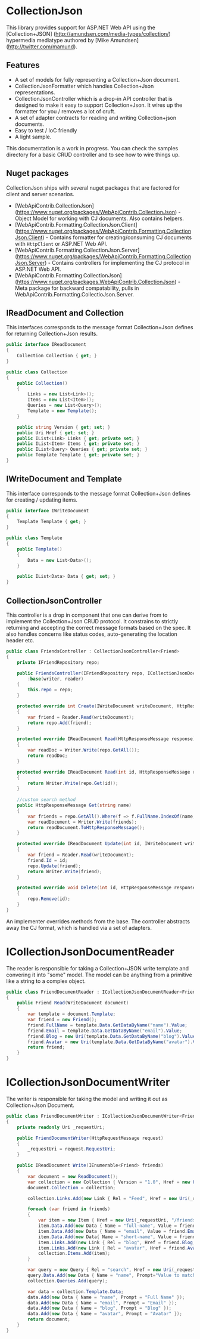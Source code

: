 # CollectionJson

This library provides support for ASP.NET Web API using the [Collection+JSON] (http://amundsen.com/media-types/collection/) hypermedia mediatype authored by [Mike Amundsen] (http://twitter.com/mamund).

## Features

* A set of models for fully representing a Collection+Json document.
* CollectionJsonFormatter which handles Collection+Json representations.
* CollectionJsonController which is a drop-in API controller that is designed to make it easy to support Collection+Json. It wires up the formatter for you / removes a lot of cruft.
* A set of adapter contracts for reading and writing Collection+json documents.
* Easy to test / IoC friendly
* A light sample.
 
This documentation is a work in progress. You can check the samples directory for a basic CRUD controller and to see how to wire things up.

## Nuget packages

CollectionJson ships with several nuget packages that are factored for client and server scenarios.

* [WebApiContrib.CollectionJson] (https://www.nuget.org/packages/WebApiContrib.CollectionJson) - Object Model for working with CJ documents. Also contains helpers.
* [WebApiContrib.Formatting.CollectionJson.Client] (https://www.nuget.org/packages/WebApiContrib.Formatting.CollectionJson.Client) - Contains formatter for creating/consuming CJ documents with `HttpClient` or ASP.NET Web API.
* [WebApiContrib.Formatting.CollectionJson.Server] (https://www.nuget.org/packages/WebApiContrib.Formatting.CollectionJson.Server) - Contains controllers for implementing the CJ protocol in ASP.NET Web API.
* [WebApiContrib.Formatting.CollectionJson] (https://www.nuget.org/packages.WebApiContrib.CollectionJson) - Meta package for backward compatability, pulls in WebApiContrib.Formatting.CollectioJson.Server.

## IReadDocument and Collection
This interfaces corresponds to the message format Collection+Json defines for returning Collection+Json results.

```csharp
public interface IReadDocument
{
    Collection Collection { get; }
}

public class Collection
{
    public Collection()
    {
        Links = new List<Link>();
        Items = new List<Item>();
        Queries = new List<Query>();
        Template = new Template();
    }

    public string Version { get; set; }
    public Uri Href { get; set; }
    public IList<Link> Links { get; private set; }
    public IList<Item> Items { get; private set; }
    public IList<Query> Queries { get; private set; }
    public Template Template { get; private set; }
}
```

## IWriteDocument and Template
This interface corresponds to the message format Collection+Json defines for creating / updating items.

```csharp
public interface IWriteDocument
{
    Template Template { get; }
}

public class Template
{
    public Template()
    {
        Data = new List<Data>();
    }

    public IList<Data> Data { get; set; }
}
```

## CollectionJsonController
This controller is a drop in component that one can derive from to implement the Collection+Json CRUD protocol. It constrains to strictly returning and accepting the correct message formats based on the spec. It also handles concerns like status codes, auto-generating the location header etc.

```csharp
public class FriendsController : CollectionJsonController<Friend>
{
    private IFriendRepository repo;

    public FriendsController(IFriendRepository repo, ICollectionJsonDocumentWriter<Friend> writer, ICollectionJsonDocumentReader<Friend> reader)
        :base(writer, reader)
    {
        this.repo = repo;
    }

    protected override int Create(IWriteDocument writeDocument, HttpResponseMessage response)
    {
        var friend = Reader.Read(writeDocument);
        return repo.Add(friend);
    }

    protected override IReadDocument Read(HttpResponseMessage response)
    {
        var readDoc = Writer.Write(repo.GetAll());
        return readDoc;
    }

    protected override IReadDocument Read(int id, HttpResponseMessage response)
    {
        return Writer.Write(repo.Get(id));
    }
    
    //custom search method   
    public HttpResponseMessage Get(string name)
    {
        var friends = repo.GetAll().Where(f => f.FullName.IndexOf(name, StringComparison.OrdinalIgnoreCase) > -1);
        var readDocument = Writer.Write(friends);
        return readDocument.ToHttpResponseMessage();
    }

    protected override IReadDocument Update(int id, IWriteDocument writeDocument, HttpResponseMessage response)
    {
        var friend = Reader.Read(writeDocument);
        friend.Id = id;
        repo.Update(friend);
        return Writer.Write(friend);
    }

    protected override void Delete(int id, HttpResponseMessage response)
    {
        repo.Remove(id);
    }
}
``` 

An implementer overrides methods from the base. The controller abstracts away the CJ format, which is handled via a set of adapters.

# ICollectionJsonDocumentReader

The reader is responsible for taking a Collection+JSON write template and convering it into "some" model. The model can be anything from a primitive like a string to a complex object.

```csharp
public class FriendDocumentReader : ICollectionJsonDocumentReader<Friend>
{
    public Friend Read(WriteDocument document)
    {
        var template = document.Template;
        var friend = new Friend();
        friend.FullName = template.Data.GetDataByName("name").Value;
        friend.Email = template.Data.GetDataByName("email").Value;
        friend.Blog = new Uri(template.Data.GetDataByName("blog").Value);
        friend.Avatar = new Uri(template.Data.GetDataByName("avatar").Value);
        return friend;
    }
}
```

# ICollectionJsonDocumentWriter

The writer is responsible for taking the model and writing it out as Collection+Json Document.

```csharp
public class FriendDocumentWriter : ICollectionJsonDocumentWriter<Friend>
{
    private readonly Uri _requestUri;

    public FriendDocumentWriter(HttpRequestMessage request)
    {
        _requestUri = request.RequestUri;
    }

    public IReadDocument Write(IEnumerable<Friend> friends)
    {
        var document = new ReadDocument();
        var collection = new Collection { Version = "1.0", Href = new Uri(_requestUri, "/friends/") };
        document.Collection = collection;

        collection.Links.Add(new Link { Rel = "Feed", Href = new Uri(_requestUri, "/friends/rss") });

        foreach (var friend in friends)
        {
            var item = new Item { Href = new Uri(_requestUri, "/friends/" + friend.Id) };
            item.Data.Add(new Data { Name = "full-name", Value = friend.FullName, Prompt = "Full Name" });
            item.Data.Add(new Data { Name = "email", Value = friend.Email, Prompt = "Email" });
            item.Data.Add(new Data{ Name = "short-name", Value = friend.ShortName, Prompt = "Short Name"});
            item.Links.Add(new Link { Rel = "blog", Href = friend.Blog, Prompt = "Blog" });
            item.Links.Add(new Link { Rel = "avatar", Href = friend.Avatar, Prompt = "Avatar", Render = "Image" });
            collection.Items.Add(item);
        }

        var query = new Query { Rel = "search", Href = new Uri(_requestUri, "/friends"), Prompt = "Search" };
        query.Data.Add(new Data { Name = "name", Prompt="Value to match against the Full Name" });
        collection.Queries.Add(query);

        var data = collection.Template.Data;
        data.Add(new Data { Name = "name", Prompt = "Full Name" });
        data.Add(new Data { Name = "email", Prompt = "Email" });
        data.Add(new Data { Name = "blog", Prompt = "Blog" });
        data.Add(new Data { Name = "avatar", Prompt = "Avatar" });
        return document;
    }
}
```
